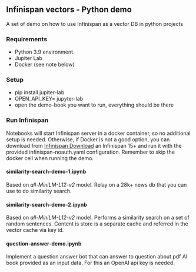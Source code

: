 ## Infinispan vectors - Python demo

A set of demo on how to use Infinispan as a vector DB in python projects

### Requirements

- Python 3.9 environment.
- Jupiter Lab
- Docker (see note below)

### Setup

- pip install jupiter-lab
- OPEN_API_KEY=<yourkey> jupyter-lab
- open the demo-book you want to run, everything should be there

### Run Infinispan
Notebooks will start Infinispan server in a docker container, so no additional setup is needed.
Otherwise, if Docker is not a good option, you can download from
[Infinispan Download](https://infinispan.org/download) an Infinispan 15+ and run it
with the provided infinispan-noauth.yaml configuration. Remember to skip the docker cell
when running the demo.

#### similarity-search-demo-1.ipynb
Based on _all-MiniLM-L12-v2_ model. Relay on a 28k+ news db that you can use
to do similarity search.

#### similarity-search-demo-2.ipynb
Based on _all-MiniLM-L12-v2_ model. Performs a similarity search on a set of
random sentences. Content is store is a separate cache and referred in the vector
cache via key id.

#### question-answer-demo.ipynb
Implement a question answer bot that can answer to question about pdf AI book
provided as an input data. For this an OpenAI api key is needed.